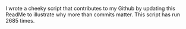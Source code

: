 I wrote a cheeky script that contributes to my Github by updating this ReadMe to illustrate why more than commits matter. This script has run 2685 times.